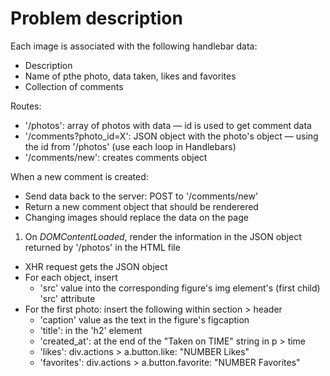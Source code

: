 # Problem description

Each image is associated with the following handlebar data:
- Description
- Name of pthe photo, data taken, likes and favorites
- Collection of comments

Routes:
- '/photos': array of photos with data — id is used to get comment data
- '/comments?photo_id=X': JSON object with the photo's object — using the id from '/photos' (use each loop in Handlebars)
- '/comments/new': creates comments object

When a new comment is created:
- Send data back to the server: POST to '/comments/new'
- Return a new comment object that should be renderered
- Changing images should replace the data on the page

1. On *DOMContentLoaded*, render the information in the JSON object returned by '/photos' in the HTML file
- XHR request gets the JSON object
- For each object, insert
  - 'src' value into the corresponding figure's img element's (first child) 'src' attribute
- For the first photo: insert the following within section > header
  - 'caption' value as the text in the figure's figcaption
  - 'title': in the 'h2' element
  - 'created_at': at the end of the "Taken on TIME" string in p > time
  - 'likes': div.actions > a.button.like: "NUMBER Likes"
  - 'favorites': div.actions > a.button.favorite: "NUMBER Favorites"